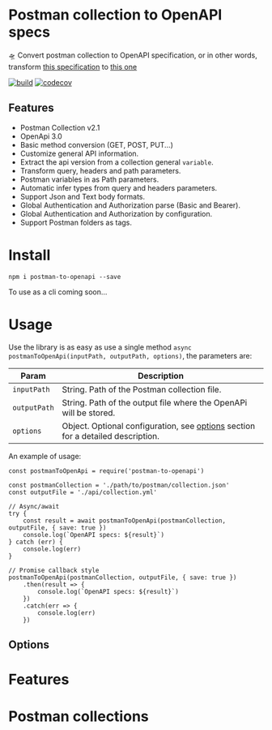 <div class="tilted-section"><div markdown="1">

# Postman collection to OpenAPI specs

🛸 Convert postman collection to OpenAPI specification, or in other words, transform [this specification](https://schema.getpostman.com/json/collection/v2.1.0/collection.json) to [this one](https://swagger.io/specification/)

[![build](https://github.com/joolfe/postman-to-openapi/workflows/Node.js%20CI/badge.svg)](https://github.com/joolfe/postman-to-openapi/actions)
[![codecov](https://codecov.io/gh/joolfe/postman-to-openapi/branch/master/graph/badge.svg)](https://codecov.io/gh/joolfe/postman-to-openapi)

## Features

- Postman Collection v2.1
- OpenApi 3.0
- Basic method conversion (GET, POST, PUT...)
- Customize general API information.
- Extract the api version from a collection general `variable`.
- Transform query, headers and path parameters.
- Postman variables in as Path parameters.
- Automatic infer types from query and headers parameters.
- Support Json and Text body formats.
- Global Authentication and Authorization parse (Basic and Bearer).
- Global Authentication and Authorization by configuration.
- Support Postman folders as tags.

</div></div>
<div class="tilted-section"><div markdown="1">

# Install

```
npm i postman-to-openapi --save
```

To use as a cli coming soon...

</div></div>
<div class="tilted-section"><div markdown="1">

# Usage

Use the library is as easy as use a single method `async postmanToOpenApi(inputPath, outputPath, options)`, the parameters are:

| Param | Description |
|-|-|
| `inputPath` | String. Path of the Postman collection file. |
| `outputPath` | String. Path of the output file where the OpenAPi will be stored. |
| `options` | Object. Optional configuration, see [options](#Options) section for a detailed description.|

An example of usage:

```
const postmanToOpenApi = require('postman-to-openapi')

const postmanCollection = './path/to/postman/collection.json'
const outputFile = './api/collection.yml'

// Async/await
try {
    const result = await postmanToOpenApi(postmanCollection, outputFile, { save: true })
    console.log(`OpenAPI specs: ${result}`)
} catch (err) {
    console.log(err)
}

// Promise callback style
postmanToOpenApi(postmanCollection, outputFile, { save: true })
    .then(result => {
        console.log(`OpenAPI specs: ${result}`)
    })
    .catch(err => {
        console.log(err)
    })
```

## Options

</div></div>
<div class="tilted-section"><div markdown="1">

# Features

</div></div>
<div class="tilted-section"><div markdown="1">

# Postman collections

</div></div>